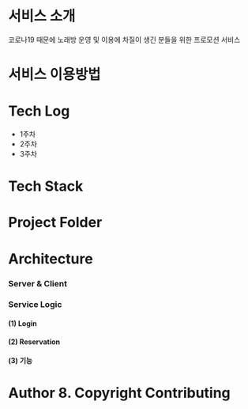 # 서비스 소개

코로나19 때문에 노래방 운영 및 이용에 차질이 생긴 분들을 위한 프로모션 서비스



# 서비스 이용방법



# Tech Log

- 1주차
- 2주차
- 3주차



# Tech Stack



# Project Folder



# Architecture

### Server & Client



### Service Logic

#### (1) Login

#### (2) Reservation

#### (3) 기능



# Author 8. Copyright Contributing